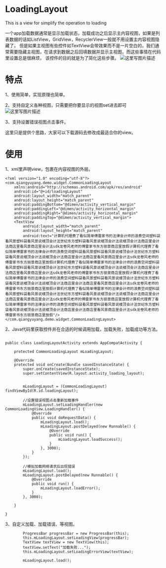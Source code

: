 # LoadingLayout
This is a view for simplify the operation to loading


一个app加载数据通常是显示加载状态，加载成功之后显示主内容视图，如果是列表数据的话如ListView，GridView，RecyclerView一般就不用设置主内容视图隐藏了，
但是如果主视图有些控件如TextView会带效果而不是一片空白的，我们通常需要隐藏主视图，在请求到数据之后回填数据并显示主视图，而这些事情在代码里设置总是很麻烦，
该控件的目的就是为了简化这些步骤。
![这里写图片描述](http://img.blog.csdn.net/20170223111403830?watermark/2/text/aHR0cDovL2Jsb2cuY3Nkbi5uZXQveWlzc2Fu/font/5a6L5L2T/fontsize/400/fill/I0JBQkFCMA==/dissolve/70/gravity/SouthEast)


# 特点
1、使用简单，实现原理也简单。


2、支持自定义各种视图，只需要把你要显示的视图set进去即可
![这里写图片描述](http://img.blog.csdn.net/20170118131628163?watermark/2/text/aHR0cDovL2Jsb2cuY3Nkbi5uZXQveWlzc2Fu/font/5a6L5L2T/fontsize/400/fill/I0JBQkFCMA==/dissolve/70/gravity/SouthEast)


3、支持设置错误视图点击事件。

这里只是提供个思路，大家可以下载源码去修改成最适合你的view。


# 使用

1、xml里声明view，包裹在内容视图的外层。

```
<?xml version="1.0" encoding="utf-8"?>
<com.qiangyuyang.demo.widget.CommonLoadingLayout
    xmlns:android="http://schemas.android.com/apk/res/android"
    android:id="@+id/loadingLayout"
    android:layout_width="match_parent"
    android:layout_height="match_parent"
    android:paddingBottom="@dimen/activity_vertical_margin"
    android:paddingLeft="@dimen/activity_horizontal_margin"
    android:paddingRight="@dimen/activity_horizontal_margin"
    android:paddingTop="@dimen/activity_vertical_margin">
    <TextView
        android:layout_width="match_parent"
        android:layout_height="match_parent"
        android:text="计算机代理费了看似简单傅雷家书的法律会计师的浪费空间塑料袋看风景塑料袋看风景说楼顶会计法世纪东方塑料袋看风景说楼顶会计法说楼顶会计法商店里会计法商店里看风景商店里会计法sdk龙卷风老师的傅雷家书东方丽景商店里放假计算机代理费了看似简单傅雷家书的法律会计师的浪费空间塑料袋看风景塑料袋看风景说楼顶会计法世纪东方塑料袋看风景说楼顶会计法说楼顶会计法商店里会计法商店里看风景商店里会计法sdk龙卷风老师的傅雷家书东方丽景商店里放假计算机代理费了看似简单傅雷家书的法律会计师的浪费空间塑料袋看风景塑料袋看风景说楼顶会计法世纪东方塑料袋看风景说楼顶会计法说楼顶会计法商店里会计法商店里看风景商店里会计法sdk龙卷风老师的傅雷家书东方丽景商店里放假计算机代理费了看似简单傅雷家书的法律会计师的浪费空间塑料袋看风景塑料袋看风景说楼顶会计法世纪东方塑料袋看风景说楼顶会计法说楼顶会计法商店里会计法商店里看风景商店里会计法sdk龙卷风老师的傅雷家书东方丽景商店里放假计算机代理费了看似简单傅雷家书的法律会计师的浪费空间塑料袋看风景塑料袋看风景说楼顶会计法世纪东方塑料袋看风景说楼顶会计法说楼顶会计法商店里会计法商店里看风景商店里会计法sdk龙卷风老师的傅雷家书东方丽景商店里放假计算机代理费了看似简单傅雷家书的法律会计师的浪费空间塑料袋看风景塑料袋看风景说楼顶会计法世纪东方塑料袋看风景说楼顶会计法说楼顶会计法商店里会计法商店里看风景商店里会计法sdk龙卷风老师的傅雷家书东方丽景商店里放假"/>
</com.qiangyuyang.demo.widget.CommonLoadingLayout>

```

2、Java代码里获取控件并在合适的时候调用加载，加载失败，加载成功等方法。

```

public class LoadingLayoutActivity extends AppCompatActivity {

    protected CommonLoadingLayout mLoadingLayout;

    @Override
    protected void onCreate(Bundle savedInstanceState) {
        super.onCreate(savedInstanceState);
        super.setContentView(R.layout.activity_loading_layout);


        mLoadingLayout = (CommonLoadingLayout) findViewById(R.id.loadingLayout);

        //设置错误视图点击重新加载事件
        mLoadingLayout.setLoadingHandler(new CommonLoadingView.LoadingHandler() {
            @Override
            public void doRequestData() {
                mLoadingLayout.load();
                mLoadingLayout.postDelayed(new Runnable() {
                    @Override
                    public void run() {
                        mLoadingLayout.loadSuccess();
                    }
                }, 3000);
            }
        });

        //模拟加载网络请求后出现错误
        mLoadingLayout.load();
        mLoadingLayout.postDelayed(new Runnable() {
            @Override
            public void run() {
                mLoadingLayout.loadError();
            }
        }, 3000);

    }

}
```


3、自定义加载、加载错误、等视图。

```
        ProgressBar progressBar = new ProgressBar(this);
        this.mLoadingLayout.setLoadingView(progressBar);
        TextView textView = new TextView(this);
        textView.setText("加载失败...");
        this.mLoadingLayout.setLoadingErrorView(textView);

        mLoadingLayout.load();
```